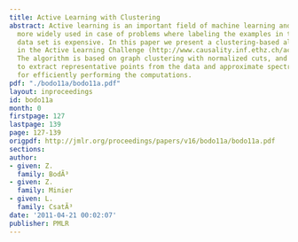 ```yaml
---
title: Active Learning with Clustering
abstract: Active learning is an important field of machine learning and it is becoming
  more widely used in case of problems where labeling the examples in the training
  data set is expensive. In this paper we present a clustering-based algorithm used
  in the Active Learning Challenge (http://www.causality.inf.ethz.ch/activelearning.php).
  The algorithm is based on graph clustering with normalized cuts, and uses k-means
  to extract representative points from the data and approximate spectral clustering
  for efficiently performing the computations.
pdf: "./bodo11a/bodo11a.pdf"
layout: inproceedings
id: bodo11a
month: 0
firstpage: 127
lastpage: 139
page: 127-139
origpdf: http://jmlr.org/proceedings/papers/v16/bodo11a/bodo11a.pdf
sections: 
author:
- given: Z.
  family: BodÃ³
- given: Z.
  family: Minier
- given: L.
  family: CsatÃ³
date: '2011-04-21 00:02:07'
publisher: PMLR
---
```


